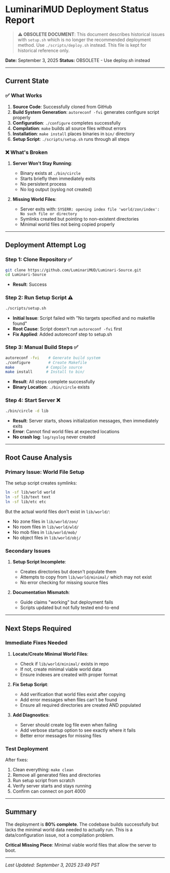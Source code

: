 # LuminariMUD Deployment Status Report

> **⚠️ OBSOLETE DOCUMENT**: This document describes historical issues with `setup.sh` which is no longer the recommended deployment method. Use `./scripts/deploy.sh` instead. This file is kept for historical reference only.

**Date:** September 3, 2025
**Status:** OBSOLETE - Use deploy.sh instead

---

## Current State

### ✅ What Works
1. **Source Code**: Successfully cloned from GitHub
2. **Build System Generation**: `autoreconf -fvi` generates configure script properly
3. **Configuration**: `./configure` completes successfully
4. **Compilation**: `make` builds all source files without errors
5. **Installation**: `make install` places binaries in `bin/` directory
6. **Setup Script**: `./scripts/setup.sh` runs through all steps

### ❌ What's Broken
1. **Server Won't Stay Running**: 
   - Binary exists at `./bin/circle`
   - Starts briefly then immediately exits
   - No persistent process
   - No log output (syslog not created)

2. **Missing World Files**:
   - Server exits with: `SYSERR: opening index file 'world/zon/index': No such file or directory`
   - Symlinks created but pointing to non-existent directories
   - Minimal world files not being copied properly

---

## Deployment Attempt Log

### Step 1: Clone Repository ✅
```bash
git clone https://github.com/LuminariMUD/Luminari-Source.git
cd Luminari-Source
```
- **Result**: Success

### Step 2: Run Setup Script ⚠️
```bash
./scripts/setup.sh
```
- **Initial Issue**: Script failed with "No targets specified and no makefile found"
- **Root Cause**: Script doesn't run `autoreconf -fvi` first
- **Fix Applied**: Added autoreconf step to setup.sh

### Step 3: Manual Build Steps ✅
```bash
autoreconf -fvi    # Generate build system
./configure        # Create Makefile
make              # Compile source
make install      # Install to bin/
```
- **Result**: All steps complete successfully
- **Binary Location**: `./bin/circle` exists

### Step 4: Start Server ❌
```bash
./bin/circle -d lib
```
- **Result**: Server starts, shows initialization messages, then immediately exits
- **Error**: Cannot find world files at expected locations
- **No crash log**: `log/syslog` never created

---

## Root Cause Analysis

### Primary Issue: World File Setup
The setup script creates symlinks:
```bash
ln -sf lib/world world
ln -sf lib/text text  
ln -sf lib/etc etc
```

But the actual world files don't exist in `lib/world/`:
- No zone files in `lib/world/zon/`
- No room files in `lib/world/wld/`
- No mob files in `lib/world/mob/`
- No object files in `lib/world/obj/`

### Secondary Issues
1. **Setup Script Incomplete**: 
   - Creates directories but doesn't populate them
   - Attempts to copy from `lib/world/minimal/` which may not exist
   - No error checking for missing source files

2. **Documentation Mismatch**:
   - Guide claims "working" but deployment fails
   - Scripts updated but not fully tested end-to-end

---

## Next Steps Required

### Immediate Fixes Needed
1. **Locate/Create Minimal World Files**:
   - Check if `lib/world/minimal/` exists in repo
   - If not, create minimal viable world data
   - Ensure indexes are created with proper format

2. **Fix Setup Script**:
   - Add verification that world files exist after copying
   - Add error messages when files can't be found
   - Ensure all required directories are created AND populated

3. **Add Diagnostics**:
   - Server should create log file even when failing
   - Add verbose startup option to see exactly where it fails
   - Better error messages for missing files

### Test Deployment
After fixes:
1. Clean everything: `make clean`
2. Remove all generated files and directories
3. Run setup script from scratch
4. Verify server starts and stays running
5. Confirm can connect on port 4000

---

## Summary

The deployment is **80% complete**. The codebase builds successfully but lacks the minimal world data needed to actually run. This is a data/configuration issue, not a compilation problem.

**Critical Missing Piece**: Minimal viable world files that allow the server to boot.

---

*Last Updated: September 3, 2025 23:49 PST*